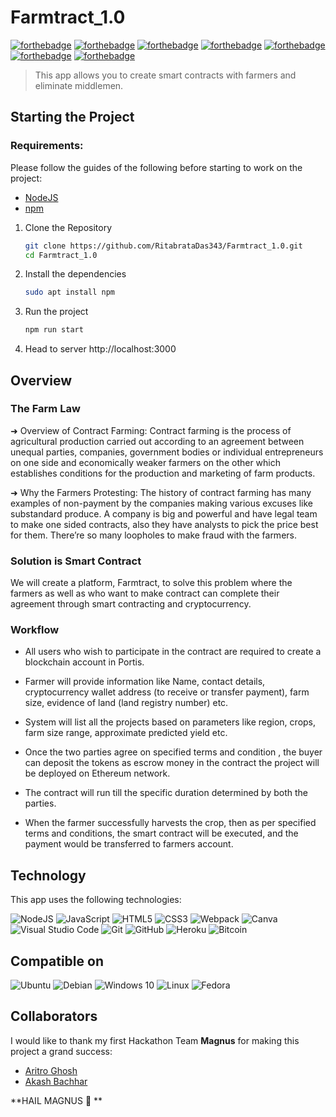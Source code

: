 # Farmtract_1.0

[![forthebadge](https://forthebadge.com/images/badges/made-with-javascript.svg)](https://forthebadge.com)
[![forthebadge](https://forthebadge.com/images/badges/open-source.svg)](https://forthebadge.com)
[![forthebadge](https://forthebadge.com/images/badges/uses-html.svg)](https://forthebadge.com)
[![forthebadge](https://forthebadge.com/images/badges/uses-css.svg)](https://forthebadge.com)
[![forthebadge](https://forthebadge.com/images/badges/uses-js.svg)](https://forthebadge.com)
[![forthebadge](https://forthebadge.com/images/badges/uses-git.svg)](https://forthebadge.com)
[![forthebadge](https://forthebadge.com/images/badges/built-with-love.svg)](https://forthebadge.com)

> This app allows you to create smart contracts with farmers and eliminate middlemen.

## Starting the Project

### Requirements:

Please follow the guides of the following before starting to work on the project:
* [NodeJS](https://nodejs.org/en/download/)
* [npm](https://docs.npmjs.com/cli/install)

1. Clone the Repository

   ```bash
   git clone https://github.com/RitabrataDas343/Farmtract_1.0.git
   cd Farmtract_1.0
   ```
  
2. Install the dependencies

   ```bash
   sudo apt install npm
   ```
   
3. Run the project

   ```bash
   npm run start
   ``` 
4. Head to server http://localhost:3000

## Overview 

### The Farm Law 

➜ Overview of Contract Farming: Contract farming is the process of agricultural production carried out according to an agreement between unequal parties, companies, government bodies or individual entrepreneurs on one side and economically weaker farmers on the other which establishes conditions for the production and marketing of farm products.

➜ Why the Farmers Protesting:  The history of contract farming has many examples of non-payment by the companies making various excuses like substandard produce. A company is big and powerful and have legal team to make one sided contracts, also they have analysts to pick the price best for them.  There’re so many loopholes to make fraud with the farmers.

### Solution is Smart Contract

We will create a platform, Farmtract, to solve this problem where the farmers as well as who want to make contract can complete their agreement through smart contracting and cryptocurrency. 

### Workflow

* All  users  who  wish  to participate in the contract are required to create a blockchain account in Portis.

* Farmer will provide information like Name, contact details, cryptocurrency wallet address (to receive or transfer payment), farm size, evidence of land (land registry number) etc. 

* System will list all the projects based on parameters like region, crops, farm size range, approximate predicted yield etc.

* Once the two parties agree on specified terms and condition , the buyer  can deposit the tokens  as  escrow  money  in the contract the project will be deployed on Ethereum network. 

* The  contract  will   run  till   the  specific  duration determined by both the parties. 

* When the farmer successfully harvests the crop, then as per specified terms and conditions, the smart contract will be executed, and the payment would be transferred to farmers account. 

## Technology 

This app uses the following technologies:

<img alt="NodeJS" src="https://img.shields.io/badge/node.js-%2343853D.svg?style=for-the-badge&logo=node-dot-js&logoColor=white"/> <img alt="JavaScript" src="https://img.shields.io/badge/javascript-%23323330.svg?style=for-the-badge&logo=javascript&logoColor=%23F7DF1E"/> <img alt="HTML5" src="https://img.shields.io/badge/html5-%23E34F26.svg?style=for-the-badge&logo=html5&logoColor=white"/> <img alt="CSS3" src="https://img.shields.io/badge/css3-%231572B6.svg?style=for-the-badge&logo=css3&logoColor=white"/> <img alt="Webpack" src="https://img.shields.io/badge/webpack-%238DD6F9.svg?style=for-the-badge&logo=webpack&logoColor=black" /> <img alt="Canva" src="https://img.shields.io/badge/Canva-%2300C4CC.svg?style=for-the-badge&logo=Canva&logoColor=white"/> <img alt="Visual Studio Code" src="https://img.shields.io/badge/VisualStudioCode-0078d7.svg?style=for-the-badge&logo=visual-studio-code&logoColor=white"/> <img alt="Git" src="https://img.shields.io/badge/git-%23F05033.svg?style=for-the-badge&logo=git&logoColor=white"/> <img alt="GitHub" src="https://img.shields.io/badge/github-%23121011.svg?style=for-the-badge&logo=github&logoColor=white"/> <img alt="Heroku" src="https://img.shields.io/badge/heroku-%23430098.svg?style=for-the-badge&logo=heroku&logoColor=white"/> <img alt="Bitcoin" src="https://img.shields.io/badge/Portis-000000?style=for-the-badge&logo=bitcoin&logoColor=white" />

## Compatible on

<img alt="Ubuntu" src="https://img.shields.io/badge/Ubuntu-E95420?style=for-the-badge&logo=ubuntu&logoColor=white" /> <img alt="Debian" src="https://img.shields.io/badge/Debian-D70A53?style=for-the-badge&logo=debian&logoColor=white" /> <img alt="Windows 10" src="https://img.shields.io/badge/Windows-0078D6?style=for-the-badge&logo=windows&logoColor=white" /> <img alt="Linux" src="https://img.shields.io/badge/Linux-FCC624?style=for-the-badge&logo=linux&logoColor=black"> <img alt="Fedora" src="https://img.shields.io/badge/Fedora-294172?style=for-the-badge&logo=fedora&logoColor=white"> 

## Collaborators

I would like to thank my first Hackathon Team **Magnus** for making this project a grand success:
* [Aritro Ghosh](https://github.com/TheInvincibleLearner)
* [Akash Bachhar](https://github.com/akashbachhar)

**HAIL MAGNUS 👑 **
